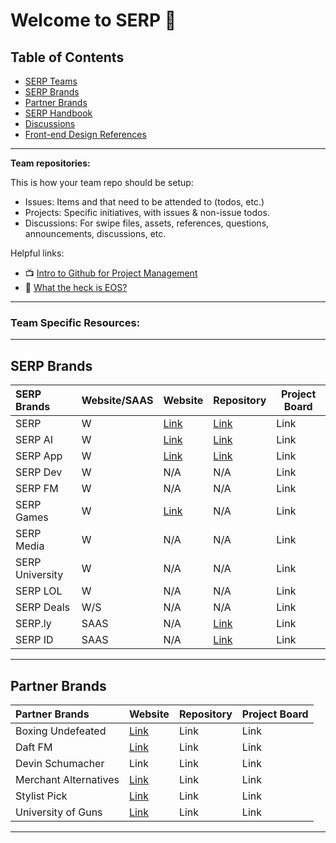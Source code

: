 # Welcome to SERP 🙌

## Table of Contents

- [SERP Teams](#serp-team)
- [SERP Brands](#serp-brands)
- [Partner Brands](#partner-brands)
- [SERP Handbook](https://github.com/serpcompany/serp/handbook)
- [Discussions](https://github.com/orgs/serpcompany/discussions/)
- [Front-end Design References](https://github.com/orgs/serpcompany/discussions/categories/swipe-files-frontend)

***

**Team repositories:**

This is how your team repo should be setup:

- Issues: Items and that need to be attended to (todos, etc.)
- Projects: Specific initiatives, with issues & non-issue todos.
- Discussions: For swipe files, assets, references, questions, announcements, discussions, etc.

Helpful links: 

- 📺 [Intro to Github for Project Management](https://youtu.be/Dr9LlJBth_c)
- 📕 [What the heck is EOS?
](https://drive.google.com/file/d/1pJgDFLfal86mItDc0fo5cEMe8f4Hi5HD/view?usp=sharing)

***

### Team Specific Resources:


***

## SERP Brands

| SERP Brands          | Website/SAAS | Website       | Repository       | Project Board |
| :-------------- | ---- | ------------- | ---------------- | ------------- |
| SERP           | W | [Link](https://serp.co/) | [Link](https://github.com/serpcompany/serp.co) | Link |
| SERP AI        | W | [Link](https://serp.ai/) | [Link](https://github.com/serpcompany/serp.ai) | Link |
| SERP App       | W | [Link](https://serp.app/) | [Link](https://github.com/serpcompany/serp-app) | Link |
| SERP Dev       | W | N/A | N/A | Link |
| SERP FM       | W | N/A | N/A | Link |
| SERP Games     | W | [Link](https://serp.games/) | N/A | Link |
| SERP Media     | W | N/A | N/A | Link |
| SERP University| W | N/A | N/A | Link |
| SERP LOL | W | N/A | N/A | Link |
| SERP Deals| W/S | N/A | N/A | Link |
| SERP.ly        | SAAS | N/A | [Link](https://github.com/serpcompany/serp.ly) | Link |
| SERP ID       | SAAS | N/A | [Link](https://github.com/serpcompany/serp.bio) | Link |


***

## Partner Brands

| Partner Brands          | Website                                | Repository | Project Board |
| :----------------------- | -------------------------------------- | -----------| ------------- |
| Boxing Undefeated       | [Link](http://boxingundefeated.com/)   | Link       | Link          |
| Daft FM                 | [Link](https://daft.fm/)               | Link       | Link          |
| Devin Schumacher | Link | Link | Link |
| Merchant Alternatives   | [Link](https://merchantalternatives.com/) | Link | Link |
| Stylist Pick            | [Link](https://stylistpick.com/)       | Link       | Link          |
| University of Guns      | [Link](https://universityofguns.com/)  | Link       | Link          |


***
  



